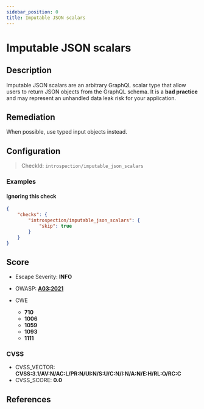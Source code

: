 ```yaml
---
sidebar_position: 0
title: Imputable JSON scalars
---
```


# Imputable JSON scalars

## Description

Imputable JSON scalars are an arbitrary GraphQL scalar type that allow users to return JSON objects from the GraphQL schema.
It is a **bad practice** and may represent an unhandled data leak risk for your application.

## Remediation

When possible, use typed input objects instead.


## Configuration

> CheckId: `introspection/imputable_json_scalars`


### Examples


#### Ignoring this check

```json
{
    "checks": {
        "introspection/imputable_json_scalars": {
            "skip": true
        }
    }
}
```




## Score

- Escape Severity: **<span className="info-severityom">INFO</span>**
- OWASP: **[A03:2021](https://owasp.org/Top10/A03_2021-Injection/)**

- CWE
  - **710**
  - **1006**
  - **1059**
  - **1093**
  - **1111**




### CVSS

- CVSS_VECTOR: **CVSS:3.1/AV:N/AC:L/PR:N/UI:N/S:U/C:N/I:N/A:N/E:H/RL:O/RC:C**
- CVSS_SCORE: **0.0**

## References


